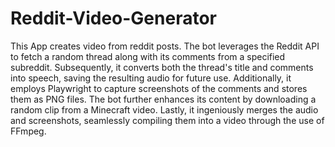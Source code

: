 # Reddit-Video-Generator
This App creates video from reddit posts. 
The bot leverages the Reddit API to fetch a random thread along with its comments from a specified subreddit. Subsequently, it converts both the thread's title and comments into speech, saving the resulting audio for future use. Additionally, it employs Playwright to capture screenshots of the comments and stores them as PNG files. The bot further enhances its content by downloading a random clip from a Minecraft video. Lastly, it ingeniously merges the audio and screenshots, seamlessly compiling them into a video through the use of FFmpeg.
